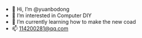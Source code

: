 - 👋 Hi, I’m @yuanbodong
- 👀 I’m interested in Computer DIY
- 🌱 I’m currently learning how to make the new coad
- 📫 114200281@qq.com

<!---
yuanbodong/yuanbodong is a ✨ special ✨ repository because its `README.md` (this file) appears on your GitHub profile.
You can click the Preview link to take a look at your changes.
--->
